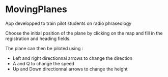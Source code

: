 # MovingPlanes

App developped to train pilot students on radio phraseology

Choose the initial position of the plane by clicking on the map and fill in the registration and heading fields.

The plane can then be piloted using :
 - Left and right directionnal arrows to change the direction
 - A and Q to change the speed
 - Up and Down directionnal arrows to change the height
